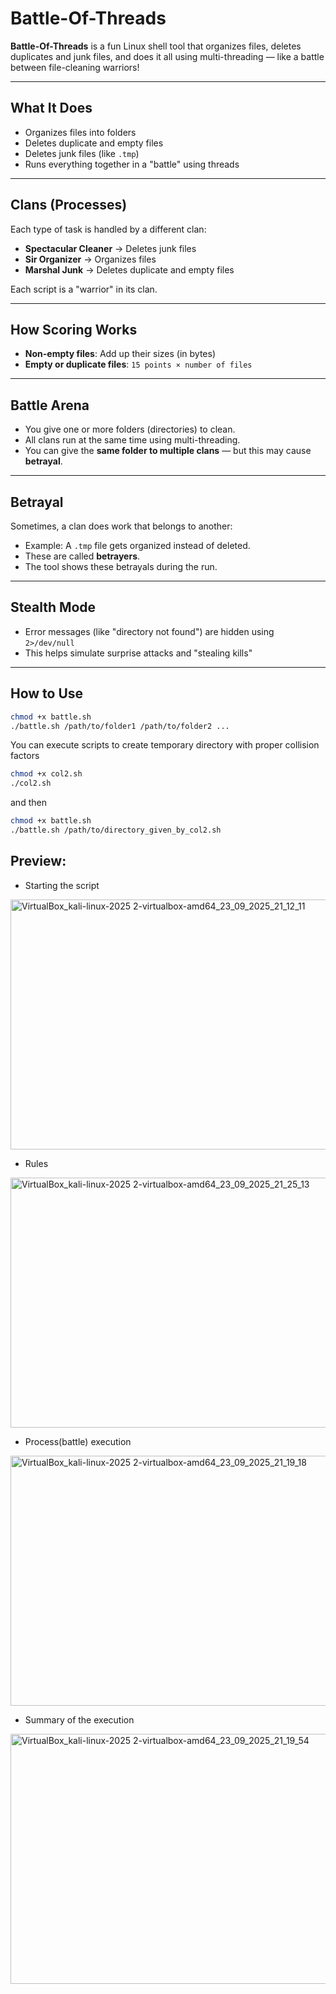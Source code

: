 # Battle-Of-Threads

**Battle-Of-Threads** is a fun Linux shell tool that organizes files, deletes duplicates and junk files, and does it all using multi-threading — like a battle between file-cleaning warriors!

---

## What It Does

- Organizes files into folders
- Deletes duplicate and empty files
- Deletes junk files (like `.tmp`)
- Runs everything together in a "battle" using threads

---

## Clans (Processes)

Each type of task is handled by a different clan:

- **Spectacular Cleaner** → Deletes junk files  
- **Sir Organizer** → Organizes files  
- **Marshal Junk** → Deletes duplicate and empty files  

Each script is a "warrior" in its clan.

---

## How Scoring Works

- **Non-empty files**: Add up their sizes (in bytes)
- **Empty or duplicate files**: `15 points × number of files`

---

## Battle Arena

- You give one or more folders (directories) to clean.
- All clans run at the same time using multi-threading.
- You can give the **same folder to multiple clans** — but this may cause **betrayal**.

---

## Betrayal

Sometimes, a clan does work that belongs to another:

- Example: A `.tmp` file gets organized instead of deleted.
- These are called **betrayers**.
- The tool shows these betrayals during the run.

---

## Stealth Mode

- Error messages (like "directory not found") are hidden using `2>/dev/null`
- This helps simulate surprise attacks and "stealing kills"

---

## How to Use

```bash
chmod +x battle.sh
./battle.sh /path/to/folder1 /path/to/folder2 ...
```
You can execute scripts to create temporary directory with proper collision factors

```bash
chmod +x col2.sh
./col2.sh
```
and then

```bash
chmod +x battle.sh
./battle.sh /path/to/directory_given_by_col2.sh
```

## Preview:

- Starting the script

<img width="800" height="400" alt="VirtualBox_kali-linux-2025 2-virtualbox-amd64_23_09_2025_21_12_11" src="https://github.com/user-attachments/assets/04559fb5-e7db-47c4-9b1c-851e59f9d607" />

- Rules
  
<img width="800" height="400" alt="VirtualBox_kali-linux-2025 2-virtualbox-amd64_23_09_2025_21_25_13" src="https://github.com/user-attachments/assets/c4b125a8-d323-4a41-a58c-dce3d981a3a2" />

- Process(battle) execution
  
<img width="800" height="400" alt="VirtualBox_kali-linux-2025 2-virtualbox-amd64_23_09_2025_21_19_18" src="https://github.com/user-attachments/assets/57d74ed0-1af9-47be-9b33-358c0defe626" />

- Summary of the execution

<img width="800" height="400" alt="VirtualBox_kali-linux-2025 2-virtualbox-amd64_23_09_2025_21_19_54" src="https://github.com/user-attachments/assets/a8885a20-c537-437e-8d15-62bc7181c358" />




